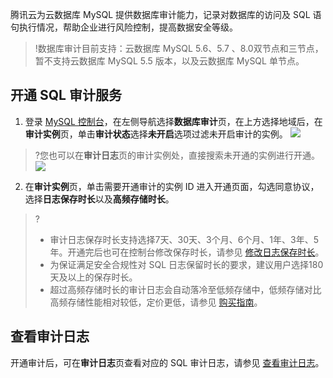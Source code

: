腾讯云为云数据库 MySQL 提供数据库审计能力，记录对数据库的访问及 SQL 语句执行情况，帮助企业进行风险控制，提高数据安全等级。  

>!数据库审计目前支持：云数据库 MySQL 5.6、5.7 、8.0双节点和三节点，暂不支持云数据库 MySQL 5.5 版本，以及云数据库 MySQL 单节点。

## 开通 SQL 审计服务
1. 登录 [MySQL 控制台](https://console.cloud.tencent.com/dls/mysql)，在左侧导航选择**数据库审计**页，在上方选择地域后，在**审计实例**页，单击**审计状态**选择**未开启**选项过滤未开启审计的实例。
![](https://qcloudimg.tencent-cloud.cn/raw/5695925d0a3b69be2b770e511715b094.png)
>?您也可以在**审计日志**页的审计实例处，直接搜索未开通的实例进行开通。
>![](https://qcloudimg.tencent-cloud.cn/raw/545718529525d2019da789b5dcf5041d.png)
2. 在**审计实例**页，单击需要开通审计的实例 ID 进入开通页面，勾选同意协议，选择**日志保存时长**以及**高频存储时长**。
>?
>- 审计日志保存时长支持选择7天、30天、3个月、6个月、1年、3年、5年。开通完后也可在控制台修改保存时长，请参见 [修改日志保存时长]()。
>- 为保证满足安全合规性对 SQL 日志保留时长的要求，建议用户选择180天及以上的保存时长。
>- 超过高频存储时长的审计日志会自动落冷至低频存储中，低频存储对比高频存储性能相对较低，定价更低，请参见 [购买指南]()。

## 查看审计日志
开通审计后，可在**审计日志**页查看对应的 SQL 审计日志，请参见 [查看审计日志]()。
